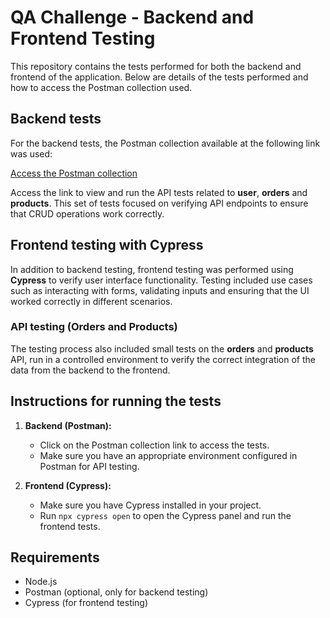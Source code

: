 # QA Challenge - Backend and Frontend Testing
This repository contains the tests performed for both the backend and frontend of the application. Below are details of the tests performed and how to access the Postman collection used.
## Backend tests

For the backend tests, the Postman collection available at the following link was used:

[Access the Postman collection](https://www.postman.com/winter-shuttle-593463/workspace/qa-challenge/collection/29666802-b142bbf2-5d2d-4814-9d19-9b2d90145887?action=share&creator=29666802&active-environment=29666802-757ac05a-7ded-4651-9c66-022a85e344c8)

Access the link to view and run the API tests related to **user**, **orders** and **products**. This set of tests focused on verifying API endpoints to ensure that CRUD operations work correctly.

## Frontend testing with Cypress

In addition to backend testing, frontend testing was performed using **Cypress** to verify user interface functionality. Testing included use cases such as interacting with forms, validating inputs and ensuring that the UI worked correctly in different scenarios.

### API testing (Orders and Products)
The testing process also included small tests on the **orders** and **products** API, run in a controlled environment to verify the correct integration of the data from the backend to the frontend.

## Instructions for running the tests

1. **Backend (Postman):**
   - Click on the Postman collection link to access the tests.
   - Make sure you have an appropriate environment configured in Postman for API testing.

2. **Frontend (Cypress):**
   - Make sure you have Cypress installed in your project.
   - Run `npx cypress open` to open the Cypress panel and run the frontend tests.

## Requirements

- Node.js
- Postman (optional, only for backend testing)
- Cypress (for frontend testing)
